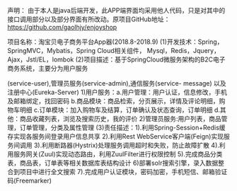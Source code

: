 声明： 由于本人是java后端开发，此APP端界面均采用他人代码，只是对其中的接口调用部分以及部分界面有所改动。原项目GitHub地址：https://github.com/gaolhjy/enjoyshop

项目名称：淘宝贝电子商务平台App器(2018.8-2018.9) (1)开发技术：Spring，SpringMVC，Mybatis，Spring Cloud相关组件， Mysql，Redis，Jquery，Ajax，Jstl/EL，lombok (2)项目描述：基于SpringCloud微服务架构的B2C电子商务系统，主要分为用户服务

(service-user),管理员服务(service-admin),通信服务(service-
message) 以及注册中心(Eureka-Server) 1)用户服务：a.用户管理：用户认证，信息修改，手机及邮箱绑定，找回密码 b.商品模块：商品检索，分页展示，详情及评论明细，购物车明细 c.订单模块：加入购物车及结算，订单确认及状态查询，订单明细 d.其他：商品收藏列表，浏览及搜索历史，我的评价 2)管理员服务:用户列表，商品管理，订单管理，分类及属性管理 (3)责任描述：1).利用Spring-Session+Redis缓存实现各服务间登录用户信息共享 2).利用Rest WebService客户端(Feign)实现服务间调用 3).利用断路器(Hystrix)处理服务调用超时和失败，防止故障扩散 4).利用服务网关(Zuul)实现动态路由，利用ZuulFilter进行权限控制 5).完成商品分类表，商品表，订单表等相关数据库表结构设计 6)部署solr搜索引擎，录入数据整合到项目中进行全文搜索 7).完成用户认证模块，密码加密，手机短信、邮箱验证码(Freemarker)
